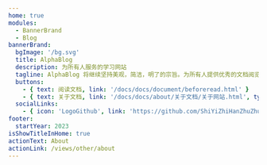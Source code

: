 ```yaml
---
home: true
modules:
  - BannerBrand
  - Blog
bannerBrand:
  bgImage: '/bg.svg'
  title: AlphaBlog
  description: 为所有人服务的学习网站
  tagline: AlphaBlog 将继续坚持美观，简洁，明了的宗旨。为所有人提供优秀的文档阅览体验
  buttons:
    - { text: 阅读文档, link: '/docs/docs/document/beforeread.html' }
    - { text: 关于文档, link: '/docs/docs/about/关于文档/关于网站.html', type: 'plain' }
  socialLinks:
    - { icon: 'LogoGithub', link: 'https://github.com/ShiYiZhiHanZhuZhuYa/vuepressblog' }
footer:
  startYear: 2023
isShowTitleInHome: true
actionText: About
actionLink: /views/other/about
---
```

